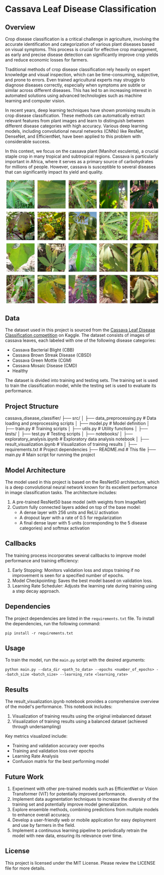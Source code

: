 # Cassava Leaf Disease Classification

## Overview

Crop disease classification is a critical challenge in agriculture, involving the accurate identification and categorization of various plant diseases based on visual symptoms. This process is crucial for effective crop management, as early and precise disease detection can significantly improve crop yields and reduce economic losses for farmers.

Traditional methods of crop disease classification rely heavily on expert knowledge and visual inspection, which can be time-consuming, subjective, and prone to errors. Even trained agricultural experts may struggle to diagnose diseases correctly, especially when symptoms are subtle or similar across different diseases. This has led to an increasing interest in automated solutions using advanced technologies such as machine learning and computer vision.

In recent years, deep learning techniques have shown promising results in crop disease classification. These methods can automatically extract relevant features from plant images and learn to distinguish between different disease categories with high accuracy. Various deep learning models, including convolutional neural networks (CNNs) like ResNet, DenseNet, and EfficientNet, have been applied to this problem with considerable success.

In this context, we focus on the cassava plant (Manihot esculenta), a crucial staple crop in many tropical and subtropical regions. Cassava is particularly important in Africa, where it serves as a primary source of carbohydrates for millions of people. However, cassava is susceptible to several diseases that can significantly impact its yield and quality.

![Cassava Plant](image\Cassava.jpg)

## Data

The dataset used in this project is sourced from the [Cassava Leaf Disease Classification competition](https://www.kaggle.com/competitions/cassava-leaf-disease-classification/data) on Kaggle. The dataset consists of images of cassava leaves, each labeled with one of the following disease categories:

*   Cassava Bacterial Blight (CBB)
*   Cassava Brown Streak Disease (CBSD)
*   Cassava Green Mottle (CGM)
*   Cassava Mosaic Disease (CMD)
*   Healthy

The dataset is divided into training and testing sets. The training set is used to train the classification model, while the testing set is used to evaluate its performance.

## Project Structure

cassava_disease_classifier/
├── src/
│ ├── data_preprocessing.py # Data loading and preprocessing scripts
│ ├── model.py # Model definition
│ ├── train.py # Training scripts
│ ├── utils.py # Utility functions
│
├── tests/
│ ├── test.py # Testing scripts
│
├── notebooks/
│ ├── exploratory_analysis.ipynb # Exploratory data analysis notebook
│ ├── result_visualization.ipynb # Visualization of training results
│
├── requirements.txt # Project dependencies
├── README.md # This file
├── main.py # Main script for running the project

## Model Architecture

The model used in this project is based on the ResNet50 architecture, which is a deep convolutional neural network known for its excellent performance in image classification tasks. The architecture includes:

1. A pre-trained ResNet50 base model (with weights from ImageNet)
2. Custom fully connected layers added on top of the base model:
   - A dense layer with 256 units and ReLU activation
   - A dropout layer with a rate of 0.5 for regularization
   - A final dense layer with 5 units (corresponding to the 5 disease categories) and softmax activation

## Callbacks

The training process incorporates several callbacks to improve model performance and training efficiency:

1. Early Stopping: Monitors validation loss and stops training if no improvement is seen for a specified number of epochs.
2. Model Checkpointing: Saves the best model based on validation loss.
3. Learning Rate Scheduler: Adjusts the learning rate during training using a step decay approach.

## Dependencies

The project dependencies are listed in the `requirements.txt` file. To install the dependencies, run the following command:

```
pip install -r requirements.txt
```

## Usage

To train the model, run the `main.py` script with the desired arguments:

```
python main.py --data_dir <path_to_data> --epochs <number_of_epochs> --batch_size <batch_size> --learning_rate <learning_rate>
```


## Results

The result_visualization.ipynb notebook provides a comprehensive overview of the model's performance. This notebook includes:

1. Visualization of training results using the original imbalanced dataset
2. Visualization of training results using a balanced dataset (achieved through undersampling)

Key metrics visualized include:
- Training and validation accuracy over epochs
- Training and validation loss over epochs
- Learning Rate Analysis
- Confusion matrix for the best performing model

## Future Work

1. Experiment with other pre-trained models such as EfficientNet or Vision Transformer (ViT) for potentially improved performance.
2. Implement data augmentation techniques to increase the diversity of the training set and potentially improve model generalization.
3. Explore ensemble methods, combining predictions from multiple models to enhance overall accuracy.
4. Develop a user-friendly web or mobile application for easy deployment and use by farmers in the field.
5. Implement a continuous learning pipeline to periodically retrain the model with new data, ensuring its relevance over time.

## License

This project is licensed under the MIT License. Please review the LICENSE file for more details.